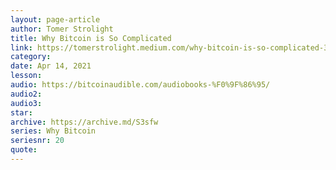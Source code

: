```yaml
---
layout: page-article
author: Tomer Strolight
title: Why Bitcoin is So Complicated
link: https://tomerstrolight.medium.com/why-bitcoin-is-so-complicated-35d279e497dd
category: 
date: Apr 14, 2021
lesson: 
audio: https://bitcoinaudible.com/audiobooks-%F0%9F%86%95/
audio2: 
audio3: 
star: 
archive: https://archive.md/S3sfw
series: Why Bitcoin
seriesnr: 20
quote: 
---
```

